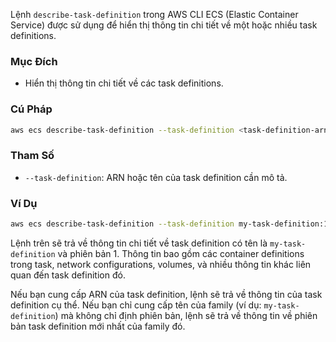 Lệnh `describe-task-definition` trong AWS CLI ECS (Elastic Container Service) được sử dụng để hiển thị thông tin chi tiết về một hoặc nhiều task definitions.

### Mục Đích

- Hiển thị thông tin chi tiết về các task definitions.

### Cú Pháp

```bash
aws ecs describe-task-definition --task-definition <task-definition-arn-or-family>
```

### Tham Số

- `--task-definition`: ARN hoặc tên của task definition cần mô tả.

### Ví Dụ

```bash
aws ecs describe-task-definition --task-definition my-task-definition:1
```

Lệnh trên sẽ trả về thông tin chi tiết về task definition có tên là `my-task-definition` và phiên bản 1. Thông tin bao gồm các container definitions trong task, network configurations, volumes, và nhiều thông tin khác liên quan đến task definition đó.

Nếu bạn cung cấp ARN của task definition, lệnh sẽ trả về thông tin của task definition cụ thể. Nếu bạn chỉ cung cấp tên của family (ví dụ: `my-task-definition`) mà không chỉ định phiên bản, lệnh sẽ trả về thông tin về phiên bản task definition mới nhất của family đó.
